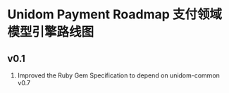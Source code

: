 # Unidom Payment Roadmap 支付领域模型引擎路线图

## v0.1
1. Improved the Ruby Gem Specification to depend on unidom-common v0.7
